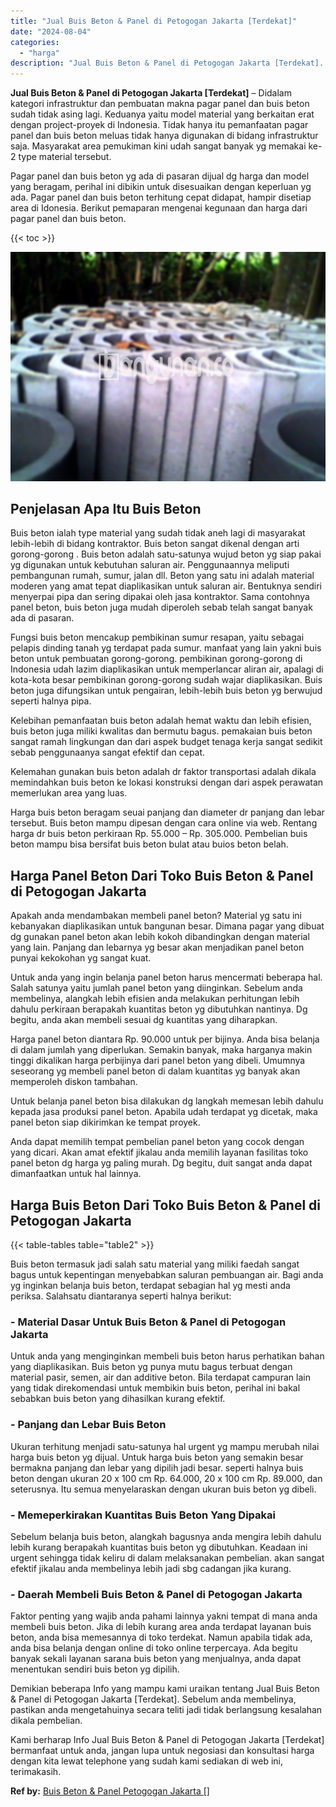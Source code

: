 ```yaml
---
title: "Jual Buis Beton & Panel di Petogogan Jakarta [Terdekat]"
date: "2024-08-04"
categories: 
  - "harga"
description: "Jual Buis Beton & Panel di Petogogan Jakarta [Terdekat]. Kami berharap Info Jual Buis Beton & Panel di Petogogan Jakarta [Terdekat] bermanfaat untuk anda,..."
---
```


**Jual Buis Beton & Panel di Petogogan Jakarta \[Terdekat\]** – Didalam kategori infrastruktur dan pembuatan makna pagar panel dan buis beton sudah tidak asing lagi. Keduanya yaitu model material yang berkaitan erat dengan project-proyek di Indonesia. Tidak hanya itu pemanfaatan pagar panel dan buis beton meluas tidak hanya digunakan di bidang infrastruktur saja. Masyarakat area pemukiman kini udah sangat banyak yg memakai ke-2 type material tersebut.

Pagar panel dan buis beton yg ada di pasaran dijual dg harga dan model yang beragam, perihal ini dibikin untuk disesuaikan dengan keperluan yg ada. Pagar panel dan buis beton terhitung cepat didapat, hampir disetiap area di Idonesia. Berikut pemaparan mengenai kegunaan dan harga dari pagar panel dan buis beton.

{{< toc >}}

![Jual Buis Beton & Panel di Petogogan Jakarta [Terdekat]](/images/jual-panel-buis-beton-murah-31.png)

## Penjelasan Apa Itu Buis Beton

Buis beton ialah type material yang sudah tidak aneh lagi di masyarakat lebih-lebih di bidang kontraktor. Buis beton sangat dikenal dengan arti gorong-gorong . Buis beton adalah satu-satunya wujud beton yg siap pakai yg digunakan untuk kebutuhan saluran air. Penggunaannya meliputi pembangunan rumah, sumur, jalan dll. Beton yang satu ini adalah material moderen yang amat tepat diaplikasikan untuk saluran air. Bentuknya sendiri menyerpai pipa dan sering dipakai oleh jasa kontraktor. Sama contohnya panel beton, buis beton juga mudah diperoleh sebab telah sangat banyak ada di pasaran.

Fungsi buis beton mencakup pembikinan sumur resapan, yaitu sebagai pelapis dinding tanah yg terdapat pada sumur. manfaat yang lain yakni buis beton untuk pembuatan gorong-gorong. pembikinan gorong-gorong di Indonesia udah lazim diaplikasikan untuk memperlancar aliran air, apalagi di kota-kota besar pembikinan gorong-gorong sudah wajar diaplikasikan. Buis beton juga difungsikan untuk pengairan, lebih-lebih buis beton yg berwujud seperti halnya pipa.

Kelebihan pemanfaatan buis beton adalah hemat waktu dan lebih efisien, buis beton juga miliki kwalitas dan bermutu bagus. pemakaian buis beton sangat ramah lingkungan dan dari aspek budget tenaga kerja sangat sedikit sebab penggunaanya sangat efektif dan cepat.

Kelemahan gunakan buis beton adalah dr faktor transportasi adalah dikala memindahkan buis beton ke lokasi konstruksi dengan dari aspek perawatan memerlukan area yang luas.

Harga buis beton beragam seuai panjang dan diameter dr panjang dan lebar tersebut. Buis beton mampu dipesan dengan cara online via web. Rentang harga dr buis beton perkiraan Rp. 55.000 – Rp. 305.000. Pembelian buis beton mampu bisa bersifat buis beton bulat atau buios beton belah.

## Harga Panel Beton Dari Toko Buis Beton & Panel di Petogogan Jakarta

Apakah anda mendambakan membeli panel beton? Material yg satu ini kebanyakan diaplikasikan untuk bangunan besar. Dimana pagar yang dibuat dg gunakan panel beton akan lebih kokoh dibandingkan dengan material yang lain. Panjang dan lebarnya yg besar akan menjadikan panel beton punyai kekokohan yg sangat kuat.

Untuk anda yang ingin belanja panel beton harus mencermati beberapa hal. Salah satunya yaitu jumlah panel beton yang diinginkan. Sebelum anda membelinya, alangkah lebih efisien anda melakukan perhitungan lebih dahulu perkiraan berapakah kuantitas beton yg dibutuhkan nantinya. Dg begitu, anda akan membeli sesuai dg kuantitas yang diharapkan.

Harga panel beton diantara Rp. 90.000 untuk per bijinya. Anda bisa belanja di dalam jumlah yang diperlukan. Semakin banyak, maka harganya makin tinggi dikalikan harga perbijinya dari panel beton yang dibeli. Umumnya seseorang yg membeli panel beton di dalam kuantitas yg banyak akan memperoleh diskon tambahan.

Untuk belanja panel beton bisa dilakukan dg langkah memesan lebih dahulu kepada jasa produksi panel beton. Apabila udah terdapat yg dicetak, maka panel beton siap dikirimkan ke tempat proyek.

Anda dapat memilih tempat pembelian panel beton yang cocok dengan yang dicari. Akan amat efektif jikalau anda memilih layanan fasilitas toko panel beton dg harga yg paling murah. Dg begitu, duit sangat anda dapat dimanfaatkan untuk hal lainnya.

## Harga Buis Beton Dari Toko Buis Beton & Panel di Petogogan Jakarta

{{< table-tables table="table2" >}}

Buis beton termasuk jadi salah satu material yang miliki faedah sangat bagus untuk kepentingan menyebabkan saluran pembuangan air. Bagi anda yg inginkan belanja buis beton, terdapat sebagian hal yg mesti anda periksa. Salahsatu diantaranya seperti halnya berikut:

### \- Material Dasar Untuk Buis Beton & Panel di Petogogan Jakarta

Untuk anda yang menginginkan membeli buis beton harus perhatikan bahan yang diaplikasikan. Buis beton yg punya mutu bagus terbuat dengan material pasir, semen, air dan additive beton. Bila terdapat campuran lain yang tidak direkomendasi untuk membikin buis beton, perihal ini bakal sebabkan buis beton yang dihasilkan kurang efektif.

### \- Panjang dan Lebar Buis Beton

Ukuran terhitung menjadi satu-satunya hal urgent yg mampu merubah nilai harga buis beton yg dijual. Untuk harga buis beton yang semakin besar bermakna panjang dan lebar yang dipilih jadi besar. seperti halnya buis beton dengan ukuran 20 x 100 cm Rp. 64.000, 20 x 100 cm Rp. 89.000, dan seterusnya. Itu semua menyelaraskan dengan ukuran buis beton yg dibeli.

### \- Memeperkirakan Kuantitas Buis Beton Yang Dipakai

Sebelum belanja buis beton, alangkah bagusnya anda mengira lebih dahulu lebih kurang berapakah kuantitas buis beton yg dibutuhkan. Keadaan ini urgent sehingga tidak keliru di dalam melaksanakan pembelian. akan sangat efektif jikalau anda membelinya lebih jadi sbg cadangan jika kurang.

### \- Daerah Membeli Buis Beton & Panel di Petogogan Jakarta

Faktor penting yang wajib anda pahami lainnya yakni tempat di mana anda membeli buis beton. Jika di lebih kurang area anda terdapat layanan buis beton, anda bisa memesannya di toko terdekat. Namun apabila tidak ada, anda bisa belanja dengan online di toko online terpercaya. Ada begitu banyak sekali layanan sarana buis beton yang menjualnya, anda dapat menentukan sendiri buis beton yg dipilih.

Demikian beberapa Info yang mampu kami uraikan tentang Jual Buis Beton & Panel di Petogogan Jakarta \[Terdekat\]. Sebelum anda membelinya, pastikan anda mengetahuinya secara teliti jadi tidak berlangsung kesalahan dikala pembelian.

Kami berharap Info Jual Buis Beton & Panel di Petogogan Jakarta \[Terdekat\] bermanfaat untuk anda, jangan lupa untuk negosiasi dan konsultasi harga dengan kita lewat telephone yang sudah kami sediakan di web ini, terimakasih.

**Ref by:** [Buis Beton & Panel Petogogan Jakarta []](https://id.wikipedia.org/wiki/Buis)
